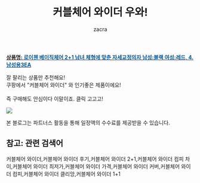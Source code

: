 ﻿---
layout: post
title:  "커블체어 와이더 우와!"
author: zacra
categories: [ 아이템 ]
tags: [커블체어 와이더,커블체어 와이더 후기,커블체어 와이더 2+1,커블체어 와이더 컴피 차이,커블체어 와이더 최저가,커블체어 와이더 가격,커블체어 와이더 커버,커블체어 와이더 컴피,커블체어 와이더 클리앙,커블체어 와이더 1+1]
image: https://static.coupangcdn.com/image/vendor_inventory/f847/b0de2f7972b7d2f5e098162772f664498d378ec17752234d01532c88645c.jpg 
description: "쿠팡에서 커블체어 와이더 관련 상품으로 가장 잘팔리는 제품 중 하나라는 사실!!."
rating: 4.5
---

<a href="https://link.coupang.com/re/AFFSDP?lptag=AF8407795&pageKey=4759471734&itemId=6062975764&vendorItemId=73359878321&traceid=V0-153-5ddf327f16883d2c"><b>상품명: <font color='#01579B'>로이첸 베이직체어 2+1 남녀 체형에 맞춘 자세교정의자 남성:블랙 여성:레드, 4. 남성용3EA</font></b></a>

잘 팔리는 상품만 추천해요!<br/>
쿠팡에서 "커블체어 와이더" 와 인기좋은 제품이에요!<br/><br/>
즉 구매해도 안심이다 이말이죠. 클릭 고고고! <br/>



<a href="https://link.coupang.com/re/AFFSDP?lptag=AF8407795&pageKey=4759471734&itemId=6062975764&vendorItemId=73359878321&traceid=V0-153-5ddf327f16883d2c"><img src="https://thumbnail7.coupangcdn.com/thumbnails/remote/q89/image/vendor_inventory/71fc/e2e2d6fd27a2000a36d815406bb4a11aec603cbfccd765db7b3b4355e5e2.jpg"></a> 

본 블로그는 파트너스 활동을 통해 일정액의 수수료를 제공받을 수 있습니다.

## 참고: 관련 검색어    
커블체어 와이더,커블체어 와이더 후기,커블체어 와이더 2+1,커블체어 와이더 컴피 차이,커블체어 와이더 최저가,커블체어 와이더 가격,커블체어 와이더 커버,커블체어 와이더 컴피,커블체어 와이더 클리앙,커블체어 와이더 1+1